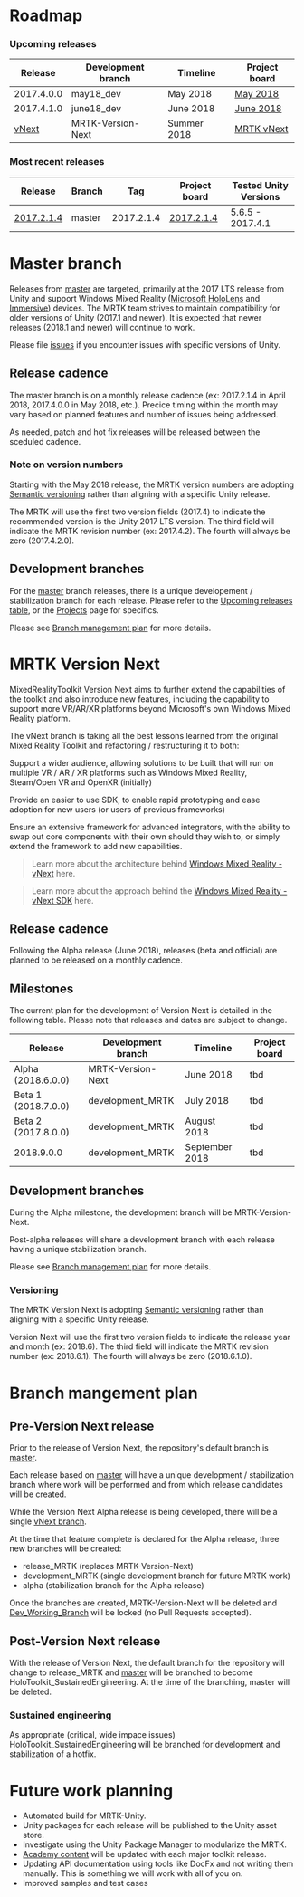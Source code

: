 # Roadmap

### Upcoming releases
| Release | Development branch | Timeline | Project board |
| --- | --- | --- | --- |
| 2017.4.0.0 | may18_dev | May 2018 | [May 2018](https://github.com/Microsoft/MixedRealityToolkit-Unity/projects/8) |
| 2017.4.1.0 | june18_dev | June 2018 | [June 2018](https://github.com/Microsoft/MixedRealityToolkit-Unity/projects/9) |
| [vNext](#mrtk-version-next) | MRTK-Version-Next | Summer 2018 | [MRTK vNext](https://github.com/Microsoft/MixedRealityToolkit-Unity/projects/5) |

### Most recent releases
| Release | Branch | Tag | Project board | Tested Unity Versions |
| --- | --- | --- | --- | --- |
| [2017.2.1.4](https://github.com/Microsoft/MixedRealityToolkit-Unity/releases/tag/2017.2.1.4) | master | 2017.2.1.4 | [2017.2.1.4](https://github.com/Microsoft/MixedRealityToolkit-Unity/projects/7) | 5.6.5 - 2017.4.1 |

# Master branch
Releases from [master](https://github.com/Microsoft/MixedRealityToolkit-Unity/tree/master) are targeted, primarily at the 2017 LTS release from Unity and support Windows Mixed Reality ([Microsoft HoloLens](https://www.microsoft.com/en-us/hololens) and [Immersive](https://docs.microsoft.com/en-us/windows/mixed-reality/immersive-headset-hardware-details)) devices. The MRTK team strives to maintain compatibility for older versions of Unity (2017.1 and newer). It is expected that newer releases (2018.1 and newer) will continue to work.

Please file [issues](https://github.com/Microsoft/MixedRealityToolkit-Unity/issues) if you encounter issues with specific versions of Unity.

## Release cadence
The master branch is on a monthly release cadence (ex: 2017.2.1.4 in April 2018, 2017.4.0.0 in May 2018, etc.). Precice timing within the month may vary based on planned features and number of issues being addressed.

As needed, patch and hot fix releases will be released between the sceduled cadence.

### Note on version numbers
Starting with the May 2018 release, the MRTK version numbers are adopting [Semantic versioning](https://semver.org/) rather than aligning with a specific Unity release.

The MRTK will use the first two version fields (2017.4) to indicate the recommended version is the Unity 2017 LTS version. The third field will indicate the MRTK revision number (ex: 2017.4.2). The fourth will always be zero (2017.4.2.0).

## Development branches
For the [master](https://github.com/Microsoft/MixedRealityToolkit-Unity/tree/master) branch releases, there is a unique developement / stabilization branch for each release. Please refer to the [Upcoming releases table](#upcoming-releases), or the [Projects](https://github.com/Microsoft/MixedRealityToolkit-Unity/projects) page for specifics.

Please see [Branch management plan](#branch-management-plan) for more details.


# MRTK Version Next
MixedRealityToolkit Version Next aims to further extend the capabilities of the toolkit and also introduce new features, including the capability to support more VR/AR/XR platforms beyond Microsoft's own Windows Mixed Reality platform.

The vNext branch is taking all the best lessons learned from the original Mixed Reality Toolkit and refactoring / restructuring it to both:

Support a wider audience, allowing solutions to be built that will run on multiple VR / AR / XR platforms such as Windows Mixed Reality, Steam/Open VR and OpenXR (initially)

Provide an easier to use SDK, to enable rapid prototyping and ease adoption for new users (or users of previous frameworks)

Ensure an extensive framework for advanced integrators, with the ability to swap out core components with their own should they wish to, or simply extend the framework to add new capabilities.

> Learn more about the architecture behind [Windows Mixed Reality - vNext](https://github.com/Microsoft/MixedRealityToolkit-Unity/blob/MRTK-Version-Next/MRTK-vNext.md) here.

> Learn more about the approach behind the [Windows Mixed Reality - vNext SDK](https://github.com/Microsoft/MixedRealityToolkit-Unity/blob/MRTK-Version-Next/MRTK-SDK.md) here.

## Release cadence
Following the Alpha release (June 2018), releases (beta and official) are planned to be released on a monthly cadence.

## Milestones
The current plan for the development of Version Next is detailed in the following table. Please note that releases and dates are subject to change.

| Release | Development branch | Timeline | Project board |
| --- | --- | --- | --- |
| Alpha (2018.6.0.0) | MRTK-Version-Next | June 2018 | tbd |
| Beta 1 (2018.7.0.0) | development_MRTK | July 2018 | tbd |
| Beta 2 (2017.8.0.0) | development_MRTK | August 2018 | tbd |
| 2018.9.0.0 | development_MRTK | September 2018 | tbd | 

## Development branches
During the Alpha milestone, the development branch will be MRTK-Version-Next.

Post-alpha releases will share a development branch with each release having a unique stabilization branch.

Please see [Branch management plan](#branch-management-plan) for more details.

### Versioning

The MRTK Version Next is adopting [Semantic versioning](https://semver.org/) rather than aligning with a specific Unity release.

Version Next will use the first two version fields to indicate the release year and month (ex: 2018.6). The third field will indicate the MRTK revision number (ex: 2018.6.1). The fourth will always be zero (2018.6.1.0). 

# Branch mangement plan

## Pre-Version Next release
Prior to the release of Version Next, the repository's default branch is [master](https://github.com/Microsoft/MixedRealityToolkit-Unity/tree/master).

Each release based on [master](https://github.com/Microsoft/MixedRealityToolkit-Unity/tree/master) will have a unique development / stabilization branch where work will be performed and from which release candidates will be created.

While the Version Next Alpha release is being developed, there will be a single [vNext branch](https://github.com/Microsoft/MixedRealityToolkit-Unity/tree/MRTK-Version-Next).

At the time that feature complete is declared for the Alpha release, three new branches will be created:
- release_MRTK (replaces MRTK-Version-Next)
- development_MRTK (single development branch for future MRTK work)
- alpha (stabilization branch for the Alpha release) 

Once the branches are created, MRTK-Version-Next will be deleted and [Dev_Working_Branch](https://github.com/Microsoft/MixedRealityToolkit-Unity/tree/Dev_Working_Branch) will be locked (no Pull Requests accepted).

## Post-Version Next release
With the release of Version Next, the default branch for the repository will change to release_MRTK and [master](https://github.com/Microsoft/MixedRealityToolkit-Unity/tree/master)  will be branched to become HoloToolkit_SustainedEngineering. At the time of the branching, master will be deleted.

### Sustained engineering
As appropriate (critical, wide impace issues) HoloToolkit_SustainedEngineering will be branched for development and stabilization of a hotfix.


# Future work planning
- Automated build for MRTK-Unity.
- Unity packages for each release will be published to the Unity asset store.
- Investigate using the Unity Package Manager to modularize the MRTK.
- [Academy content](https://github.com/Microsoft/HolographicAcademy) will be updated with each major toolkit release.
- Updating API documentation using tools like DocFx and not writing them manually. This is something we will work with all of you on.
- Improved samples and test cases
